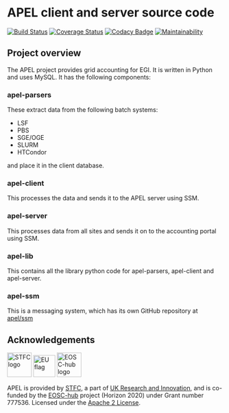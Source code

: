 # APEL client and server source code

[![Build Status](https://travis-ci.org/apel/apel.svg?branch=dev)](https://travis-ci.org/apel/apel)
[![Coverage Status](https://coveralls.io/repos/github/apel/apel/badge.svg?branch=dev)](https://coveralls.io/github/apel/apel?branch=dev)
[![Codacy Badge](https://api.codacy.com/project/badge/Grade/b614b03d576a4f5cbb6efa2e64e5f7ef)](https://www.codacy.com/app/apel/apel)
[![Maintainability](https://api.codeclimate.com/v1/badges/03094b74f5fc4f728bc7/maintainability)](https://codeclimate.com/github/apel/apel/maintainability)

## Project overview

The APEL project provides grid accounting for EGI. It is written in
Python and uses MySQL. It has the following components:

### apel-parsers

These extract data from the following batch systems:
* LSF
* PBS
* SGE/OGE
* SLURM
* HTCondor

and place it in the client database.

### apel-client

This processes the data and sends it to the APEL server using SSM.

### apel-server

This processes data from all sites and sends it on to the accounting
portal using SSM.

### apel-lib

This contains all the library python code for apel-parsers, apel-client
and apel-server.

### apel-ssm

This is a messaging system, which has its own GitHub repository at
[apel/ssm](https://github.com/apel/ssm)

## Acknowledgements

<span>
  <img alt="STFC logo" src="https://github.com/GOCDB/gocdb/raw/dev/htdocs/web_portal/img/UKRI_STF_Council-Logo_Horiz-RGB_crop.png" height="57" />
  <img alt="EU flag" src="https://github.com/GOCDB/gocdb/raw/dev/htdocs/web_portal/img/eu_flag_yellow_low_150.png" height="51" />
  <img alt="EOSC-hub logo" src="https://github.com/GOCDB/gocdb/raw/dev/htdocs/web_portal/img/eosc-hub-v-web_150.png" height="57" />
</span>

APEL is provided by [STFC](https://stfc.ukri.org/), a part of [UK Research and Innovation](www.ukri.org), and is co-funded by the [EOSC-hub](https://www.eosc-hub.eu/) project (Horizon 2020) under Grant number 777536. Licensed under the [Apache 2 License](http://www.apache.org/licenses/LICENSE-2.0).
